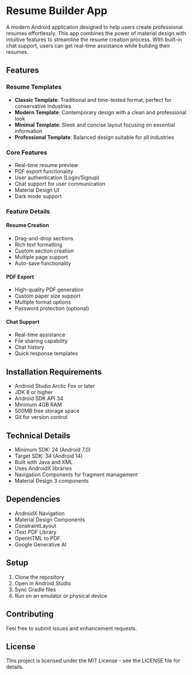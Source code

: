 # Resume Builder App

A modern Android application designed to help users create professional resumes effortlessly. This app combines the power of material design with intuitive features to streamline the resume creation process. With built-in chat support, users can get real-time assistance while building their resumes.

## Features

### Resume Templates

- **Classic Template**: Traditional and time-tested format, perfect for conservative industries
- **Modern Template**: Contemporary design with a clean and professional look
- **Minimal Template**: Sleek and concise layout focusing on essential information
- **Professional Template**: Balanced design suitable for all industries

### Core Features

- Real-time resume preview
- PDF export functionality
- User authentication (Login/Signup)
- Chat support for user communication
- Material Design UI
- Dark mode support

### Feature Details

#### Resume Creation

- Drag-and-drop sections
- Rich text formatting
- Custom section creation
- Multiple page support
- Auto-save functionality

#### PDF Export

- High-quality PDF generation
- Custom paper size support
- Multiple format options
- Password protection (optional)

#### Chat Support

- Real-time assistance
- File sharing capability
- Chat history
- Quick response templates

## Installation Requirements

- Android Studio Arctic Fox or later
- JDK 8 or higher
- Android SDK API 34
- Minimum 4GB RAM
- 500MB free storage space
- Git for version control

## Technical Details

- Minimum SDK: 24 (Android 7.0)
- Target SDK: 34 (Android 14)
- Built with Java and XML
- Uses AndroidX libraries
- Navigation Components for fragment management
- Material Design 3 components

## Dependencies

- AndroidX Navigation
- Material Design Components
- ConstraintLayout
- iText PDF Library
- OpenHTML to PDF
- Google Generative AI

## Setup

1. Clone the repository
2. Open in Android Studio
3. Sync Gradle files
4. Run on an emulator or physical device

## Contributing

Feel free to submit issues and enhancement requests.

## License

This project is licensed under the MIT License - see the LICENSE file for details.
